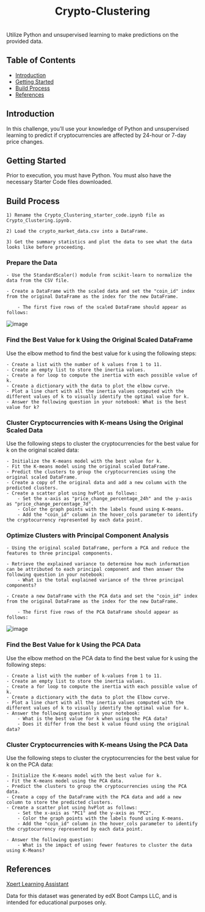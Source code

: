 <h1 align="center"> Crypto-Clustering </h1> <br>
Utilize Python and unsupervised learning to make predictions on the provided data.


## Table of Contents

- [Introduction](#introduction)
- [Getting Started](#getting-started)
- [Build Process](#build-process)
- [References](#references)


## Introduction

In this challenge, you’ll use your knowledge of Python and unsupervised learning to predict if cryptocurrencies are affected by 24-hour or 7-day price changes.

## Getting Started

Prior to execution, you must have Python. You must also have the necessary Starter Code files downloaded.

## Build Process

    1) Rename the Crypto_Clustering_starter_code.ipynb file as Crypto_Clustering.ipynb.

    2) Load the crypto_market_data.csv into a DataFrame.

    3) Get the summary statistics and plot the data to see what the data looks like before proceeding.

### Prepare the Data
    - Use the StandardScaler() module from scikit-learn to normalize the data from the CSV file.

    - Create a DataFrame with the scaled data and set the "coin_id" index from the original DataFrame as the index for the new DataFrame.

        - The first five rows of the scaled DataFrame should appear as follows:

![image](https://github.com/user-attachments/assets/76817dad-a483-4504-bcf2-7a5821c2324d)


### Find the Best Value for k Using the Original Scaled DataFrame
Use the elbow method to find the best value for k using the following steps:

    - Create a list with the number of k values from 1 to 11.
    - Create an empty list to store the inertia values.
    - Create a for loop to compute the inertia with each possible value of k.
    - Create a dictionary with the data to plot the elbow curve.
    - Plot a line chart with all the inertia values computed with the different values of k to visually identify the optimal value for k.
    - Answer the following question in your notebook: What is the best value for k?
    
### Cluster Cryptocurrencies with K-means Using the Original Scaled Data
Use the following steps to cluster the cryptocurrencies for the best value for k on the original scaled data:

    - Initialize the K-means model with the best value for k.
    - Fit the K-means model using the original scaled DataFrame.
    - Predict the clusters to group the cryptocurrencies using the original scaled DataFrame.
    - Create a copy of the original data and add a new column with the predicted clusters.
    - Create a scatter plot using hvPlot as follows:
        - Set the x-axis as "price_change_percentage_24h" and the y-axis as "price_change_percentage_7d".
        - Color the graph points with the labels found using K-means.
        - Add the "coin_id" column in the hover_cols parameter to identify the cryptocurrency represented by each data point.
        
### Optimize Clusters with Principal Component Analysis
    - Using the original scaled DataFrame, perform a PCA and reduce the features to three principal components.

    - Retrieve the explained variance to determine how much information can be attributed to each principal component and then answer the following question in your notebook:
        - What is the total explained variance of the three principal components?
        
    - Create a new DataFrame with the PCA data and set the "coin_id" index from the original DataFrame as the index for the new DataFrame.

        - The first five rows of the PCA DataFrame should appear as follows:

![image](https://github.com/user-attachments/assets/69482870-d23b-4b8d-9be9-6b59222d7e4b)


### Find the Best Value for k Using the PCA Data
Use the elbow method on the PCA data to find the best value for k using the following steps:

    - Create a list with the number of k-values from 1 to 11.
    - Create an empty list to store the inertia values.
    - Create a for loop to compute the inertia with each possible value of k.
    - Create a dictionary with the data to plot the Elbow curve.
    - Plot a line chart with all the inertia values computed with the different values of k to visually identify the optimal value for k.
    - Answer the following question in your notebook:
        - What is the best value for k when using the PCA data?
        - Does it differ from the best k value found using the original data?
        
### Cluster Cryptocurrencies with K-means Using the PCA Data
Use the following steps to cluster the cryptocurrencies for the best value for k on the PCA data:

    - Initialize the K-means model with the best value for k.
    - Fit the K-means model using the PCA data.
    - Predict the clusters to group the cryptocurrencies using the PCA data.
    - Create a copy of the DataFrame with the PCA data and add a new column to store the predicted clusters.
    - Create a scatter plot using hvPlot as follows:
        - Set the x-axis as "PC1" and the y-axis as "PC2".
        - Color the graph points with the labels found using K-means.
        - Add the "coin_id" column in the hover_cols parameter to identify the cryptocurrency represented by each data point.
        
    - Answer the following question:
        - What is the impact of using fewer features to cluster the data using K-Means?


## References
[Xpert Learning Assistant](https://bootcampspot.instructure.com/courses/5057/external_tools/313)

Data for this dataset was generated by edX Boot Camps LLC, and is intended for educational purposes only.
